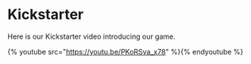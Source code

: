 # Kickstarter

Here is our Kickstarter video introducing our game.

{% youtube src="https://youtu.be/PKoRSva_x78" %}{% endyoutube %}